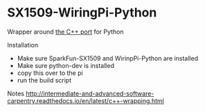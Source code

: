 # SX1509-WiringPi-Python

Wrapper around [the C++ port](https://github.com/hoppler/SparkFun-SX1509) for Python

Installation

* Make sure SparkFun-SX1509 and WirinpPi-Python are installed
* Make sure python-dev is installed
* copy this over to the pi
* run the build script

Notes 
http://intermediate-and-advanced-software-carpentry.readthedocs.io/en/latest/c++-wrapping.html